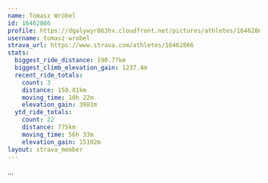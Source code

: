 ```yaml
---
name: Tomasz Wróbel
id: 16462866
profile: https://dgalywyr863hv.cloudfront.net/pictures/athletes/16462866/10169785/1/large.jpg
username: tomasz-wrobel
strava_url: https://www.strava.com/athletes/16462866
stats:
  biggest_ride_distance: 190.77km
  biggest_climb_elevation_gain: 1237.4m
  recent_ride_totals:
    count: 3
    distance: 150.81km
    moving_time: 10h 22m
    elevation_gain: 3981m
  ytd_ride_totals:
    count: 22
    distance: 775km
    moving_time: 56h 33m
    elevation_gain: 15102m
layout: strava_member
--- 
```

...
